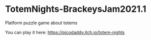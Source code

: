 # TotemNights-BrackeysJam2021.1
 Platform puzzle game about totems

You can play it here: https://picodaddy.itch.io/totem-nights

